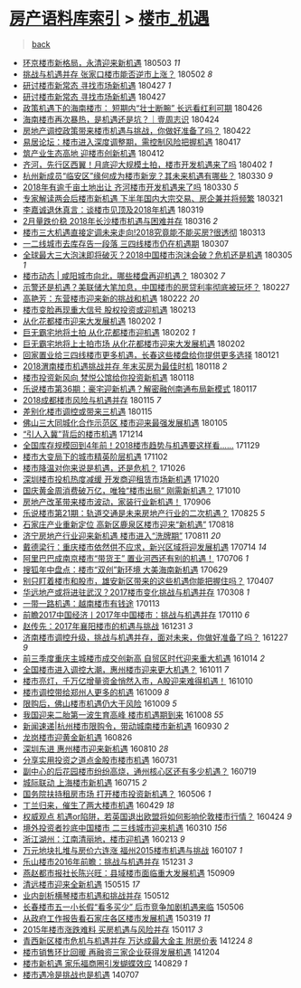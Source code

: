 [房产语料库索引](../../README.md)  > [楼市_机遇](楼市_机遇.md)
====
> [back](../README.md)

- [环京楼市新格局，永清迎来新机遇](http://jkwz.applinzi.com/ittc/7098941833243788294.html#%E7%8E%AF%E4%BA%AC%E6%A5%BC%E5%B8%82%E6%96%B0%E6%A0%BC%E5%B1%80%EF%BC%8C%E6%B0%B8%E6%B8%85%E8%BF%8E%E6%9D%A5%E6%96%B0%E6%9C%BA%E9%81%87) 180503 *11* 
- [挑战与机遇并存 张家口楼市能否逆市上涨？](http://jkwz.applinzi.com/ittc/7098422942595810320.html#%E6%8C%91%E6%88%98%E4%B8%8E%E6%9C%BA%E9%81%87%E5%B9%B6%E5%AD%98+%E5%BC%A0%E5%AE%B6%E5%8F%A3%E6%A5%BC%E5%B8%82%E8%83%BD%E5%90%A6%E9%80%86%E5%B8%82%E4%B8%8A%E6%B6%A8%EF%BC%9F) 180502 *8* 
- [研讨楼市新常态 寻找市场新机遇](http://jkwz.applinzi.com/ittc/7096600255678383121.html#%E7%A0%94%E8%AE%A8%E6%A5%BC%E5%B8%82%E6%96%B0%E5%B8%B8%E6%80%81+%E5%AF%BB%E6%89%BE%E5%B8%82%E5%9C%BA%E6%96%B0%E6%9C%BA%E9%81%87) 180427 *1* 
- [研讨楼市新常态  寻找市场新机遇](http://jkwz.applinzi.com/ittc/7096590040379687942.html#%E7%A0%94%E8%AE%A8%E6%A5%BC%E5%B8%82%E6%96%B0%E5%B8%B8%E6%80%81++%E5%AF%BB%E6%89%BE%E5%B8%82%E5%9C%BA%E6%96%B0%E6%9C%BA%E9%81%87) 180427  
- [政策机遇下的海南楼市： 短期内“壮士断腕”   长远看红利可期](http://jkwz.applinzi.com/ittc/7096325491722290182.html#%E6%94%BF%E7%AD%96%E6%9C%BA%E9%81%87%E4%B8%8B%E7%9A%84%E6%B5%B7%E5%8D%97%E6%A5%BC%E5%B8%82%EF%BC%9A+%E7%9F%AD%E6%9C%9F%E5%86%85%E2%80%9C%E5%A3%AE%E5%A3%AB%E6%96%AD%E8%85%95%E2%80%9D+++%E9%95%BF%E8%BF%9C%E7%9C%8B%E7%BA%A2%E5%88%A9%E5%8F%AF%E6%9C%9F) 180426  
- [海南楼市再次暴热，是机遇还是坑？｜壹周志识](http://jkwz.applinzi.com/ittc/7095465110225290251.html#%E6%B5%B7%E5%8D%97%E6%A5%BC%E5%B8%82%E5%86%8D%E6%AC%A1%E6%9A%B4%E7%83%AD%EF%BC%8C%E6%98%AF%E6%9C%BA%E9%81%87%E8%BF%98%E6%98%AF%E5%9D%91%EF%BC%9F%EF%BD%9C%E5%A3%B9%E5%91%A8%E5%BF%97%E8%AF%86) 180424  
- [房地产调控政策带来楼市机遇与挑战，你做好准备了吗？](http://jkwz.applinzi.com/ittc/7094913452768494609.html#%E6%88%BF%E5%9C%B0%E4%BA%A7%E8%B0%83%E6%8E%A7%E6%94%BF%E7%AD%96%E5%B8%A6%E6%9D%A5%E6%A5%BC%E5%B8%82%E6%9C%BA%E9%81%87%E4%B8%8E%E6%8C%91%E6%88%98%EF%BC%8C%E4%BD%A0%E5%81%9A%E5%A5%BD%E5%87%86%E5%A4%87%E4%BA%86%E5%90%97%EF%BC%9F) 180422  
- [易居论坛：楼市进入深度调整期，需控制风险把握机遇](http://jkwz.applinzi.com/ittc/7092954971823932423.html#%E6%98%93%E5%B1%85%E8%AE%BA%E5%9D%9B%EF%BC%9A%E6%A5%BC%E5%B8%82%E8%BF%9B%E5%85%A5%E6%B7%B1%E5%BA%A6%E8%B0%83%E6%95%B4%E6%9C%9F%EF%BC%8C%E9%9C%80%E6%8E%A7%E5%88%B6%E9%A3%8E%E9%99%A9%E6%8A%8A%E6%8F%A1%E6%9C%BA%E9%81%87) 180417  
- [筑产业生态高地 迎楼市创新机遇](http://jkwz.applinzi.com/ittc/7091178704292283399.html#%E7%AD%91%E4%BA%A7%E4%B8%9A%E7%94%9F%E6%80%81%E9%AB%98%E5%9C%B0+%E8%BF%8E%E6%A5%BC%E5%B8%82%E5%88%9B%E6%96%B0%E6%9C%BA%E9%81%87) 180412  
- [齐河，先行区西翼！月底迎大规模土拍，楼市开发机遇来了吗](http://jkwz.applinzi.com/ittc/7087303135540544529.html#%E9%BD%90%E6%B2%B3%EF%BC%8C%E5%85%88%E8%A1%8C%E5%8C%BA%E8%A5%BF%E7%BF%BC%EF%BC%81%E6%9C%88%E5%BA%95%E8%BF%8E%E5%A4%A7%E8%A7%84%E6%A8%A1%E5%9C%9F%E6%8B%8D%EF%BC%8C%E6%A5%BC%E5%B8%82%E5%BC%80%E5%8F%91%E6%9C%BA%E9%81%87%E6%9D%A5%E4%BA%86%E5%90%97) 180402 *1* 
- [杭州新成员“临安区”缘何成为楼市新宠？其未来机遇有哪些？](http://jkwz.applinzi.com/ittc/7086273045285307402.html#%E6%9D%AD%E5%B7%9E%E6%96%B0%E6%88%90%E5%91%98%E2%80%9C%E4%B8%B4%E5%AE%89%E5%8C%BA%E2%80%9D%E7%BC%98%E4%BD%95%E6%88%90%E4%B8%BA%E6%A5%BC%E5%B8%82%E6%96%B0%E5%AE%A0%EF%BC%9F%E5%85%B6%E6%9C%AA%E6%9D%A5%E6%9C%BA%E9%81%87%E6%9C%89%E5%93%AA%E4%BA%9B%EF%BC%9F) 180330 *9* 
- [2018年有逾千亩土地出让 齐河楼市开发机遇来了吗](http://jkwz.applinzi.com/ittc/7086203486964548619.html#2018%E5%B9%B4%E6%9C%89%E9%80%BE%E5%8D%83%E4%BA%A9%E5%9C%9F%E5%9C%B0%E5%87%BA%E8%AE%A9+%E9%BD%90%E6%B2%B3%E6%A5%BC%E5%B8%82%E5%BC%80%E5%8F%91%E6%9C%BA%E9%81%87%E6%9D%A5%E4%BA%86%E5%90%97) 180330 *5* 
- [专家解读两会后楼市新机遇 下半年国内大宗交易、房企兼并将频繁](http://jkwz.applinzi.com/ittc/7082851141002200081.html#%E4%B8%93%E5%AE%B6%E8%A7%A3%E8%AF%BB%E4%B8%A4%E4%BC%9A%E5%90%8E%E6%A5%BC%E5%B8%82%E6%96%B0%E6%9C%BA%E9%81%87+%E4%B8%8B%E5%8D%8A%E5%B9%B4%E5%9B%BD%E5%86%85%E5%A4%A7%E5%AE%97%E4%BA%A4%E6%98%93%E3%80%81%E6%88%BF%E4%BC%81%E5%85%BC%E5%B9%B6%E5%B0%86%E9%A2%91%E7%B9%81) 180321  
- [李嘉诚退休真言：谈楼市见顶及2018年机遇](http://jkwz.applinzi.com/ittc/7082108948834681862.html#%E6%9D%8E%E5%98%89%E8%AF%9A%E9%80%80%E4%BC%91%E7%9C%9F%E8%A8%80%EF%BC%9A%E8%B0%88%E6%A5%BC%E5%B8%82%E8%A7%81%E9%A1%B6%E5%8F%8A2018%E5%B9%B4%E6%9C%BA%E9%81%87) 180319  
- [2月量跌价稳 2018年长沙楼市机遇与困难并存](http://jkwz.applinzi.com/ittc/7081089118379705354.html#2%E6%9C%88%E9%87%8F%E8%B7%8C%E4%BB%B7%E7%A8%B3+2018%E5%B9%B4%E9%95%BF%E6%B2%99%E6%A5%BC%E5%B8%82%E6%9C%BA%E9%81%87%E4%B8%8E%E5%9B%B0%E9%9A%BE%E5%B9%B6%E5%AD%98) 180316 *2* 
- [楼市三大机遇直接定调未来走向!2018究竟能不能买房?很透彻](http://jkwz.applinzi.com/ittc/7079941953208976400.html#%E6%A5%BC%E5%B8%82%E4%B8%89%E5%A4%A7%E6%9C%BA%E9%81%87%E7%9B%B4%E6%8E%A5%E5%AE%9A%E8%B0%83%E6%9C%AA%E6%9D%A5%E8%B5%B0%E5%90%91%212018%E7%A9%B6%E7%AB%9F%E8%83%BD%E4%B8%8D%E8%83%BD%E4%B9%B0%E6%88%BF%3F%E5%BE%88%E9%80%8F%E5%BD%BB) 180313  
- [一二线城市去库存告一段落 三四线楼市仍在机遇期](http://jkwz.applinzi.com/ittc/7077782659881501712.html#%E4%B8%80%E4%BA%8C%E7%BA%BF%E5%9F%8E%E5%B8%82%E5%8E%BB%E5%BA%93%E5%AD%98%E5%91%8A%E4%B8%80%E6%AE%B5%E8%90%BD+%E4%B8%89%E5%9B%9B%E7%BA%BF%E6%A5%BC%E5%B8%82%E4%BB%8D%E5%9C%A8%E6%9C%BA%E9%81%87%E6%9C%9F) 180307  
- [全球最大三大泡沫即将破灭？2018中国楼市泡沫会破？危机还是机遇](http://jkwz.applinzi.com/ittc/7076980594506728455.html#%E5%85%A8%E7%90%83%E6%9C%80%E5%A4%A7%E4%B8%89%E5%A4%A7%E6%B3%A1%E6%B2%AB%E5%8D%B3%E5%B0%86%E7%A0%B4%E7%81%AD%EF%BC%9F2018%E4%B8%AD%E5%9B%BD%E6%A5%BC%E5%B8%82%E6%B3%A1%E6%B2%AB%E4%BC%9A%E7%A0%B4%EF%BC%9F%E5%8D%B1%E6%9C%BA%E8%BF%98%E6%98%AF%E6%9C%BA%E9%81%87) 180305 *1* 
- [楼市动态 | 咸阳城市向北，哪些楼盘再迎机遇？](http://jkwz.applinzi.com/ittc/7075799596255413258.html#%E6%A5%BC%E5%B8%82%E5%8A%A8%E6%80%81+%7C+%E5%92%B8%E9%98%B3%E5%9F%8E%E5%B8%82%E5%90%91%E5%8C%97%EF%BC%8C%E5%93%AA%E4%BA%9B%E6%A5%BC%E7%9B%98%E5%86%8D%E8%BF%8E%E6%9C%BA%E9%81%87%EF%BC%9F) 180302 *7* 
- [示警还是机遇？美联储大笔加息，中国楼市的房贷利率彻底被玩坏？](http://jkwz.applinzi.com/ittc/7074731235429843985.html#%E7%A4%BA%E8%AD%A6%E8%BF%98%E6%98%AF%E6%9C%BA%E9%81%87%EF%BC%9F%E7%BE%8E%E8%81%94%E5%82%A8%E5%A4%A7%E7%AC%94%E5%8A%A0%E6%81%AF%EF%BC%8C%E4%B8%AD%E5%9B%BD%E6%A5%BC%E5%B8%82%E7%9A%84%E6%88%BF%E8%B4%B7%E5%88%A9%E7%8E%87%E5%BD%BB%E5%BA%95%E8%A2%AB%E7%8E%A9%E5%9D%8F%EF%BC%9F) 180227  
- [高艳芳：东营楼市迎来新的挑战和机遇](http://jkwz.applinzi.com/ittc/7072845331610207238.html#%E9%AB%98%E8%89%B3%E8%8A%B3%EF%BC%9A%E4%B8%9C%E8%90%A5%E6%A5%BC%E5%B8%82%E8%BF%8E%E6%9D%A5%E6%96%B0%E7%9A%84%E6%8C%91%E6%88%98%E5%92%8C%E6%9C%BA%E9%81%87) 180222 *20* 
- [楼市变脸再现重大信号 股权投资或迎机遇](http://jkwz.applinzi.com/ittc/7069375787067507718.html#%E6%A5%BC%E5%B8%82%E5%8F%98%E8%84%B8%E5%86%8D%E7%8E%B0%E9%87%8D%E5%A4%A7%E4%BF%A1%E5%8F%B7+%E8%82%A1%E6%9D%83%E6%8A%95%E8%B5%84%E6%88%96%E8%BF%8E%E6%9C%BA%E9%81%87) 180213  
- [从化花都楼市迎来大发展机遇](http://jkwz.applinzi.com/ittc/7065535768858985479.html#%E4%BB%8E%E5%8C%96%E8%8A%B1%E9%83%BD%E6%A5%BC%E5%B8%82%E8%BF%8E%E6%9D%A5%E5%A4%A7%E5%8F%91%E5%B1%95%E6%9C%BA%E9%81%87) 180202 *1* 
- [巨无霸宅地将土拍 从化花都楼市迎机遇](http://jkwz.applinzi.com/ittc/7065421986367276038.html#%E5%B7%A8%E6%97%A0%E9%9C%B8%E5%AE%85%E5%9C%B0%E5%B0%86%E5%9C%9F%E6%8B%8D+%E4%BB%8E%E5%8C%96%E8%8A%B1%E9%83%BD%E6%A5%BC%E5%B8%82%E8%BF%8E%E6%9C%BA%E9%81%87) 180202 *1* 
- [巨无霸宅地将上土拍市场 从化花都楼市迎来大发展机遇](http://jkwz.applinzi.com/ittc/7065383315442238475.html#%E5%B7%A8%E6%97%A0%E9%9C%B8%E5%AE%85%E5%9C%B0%E5%B0%86%E4%B8%8A%E5%9C%9F%E6%8B%8D%E5%B8%82%E5%9C%BA+%E4%BB%8E%E5%8C%96%E8%8A%B1%E9%83%BD%E6%A5%BC%E5%B8%82%E8%BF%8E%E6%9D%A5%E5%A4%A7%E5%8F%91%E5%B1%95%E6%9C%BA%E9%81%87) 180202  
- [回家置业给三四线楼市更多机遇，长春这些楼盘给你提供更多选择](http://jkwz.applinzi.com/ittc/7061081736471905287.html#%E5%9B%9E%E5%AE%B6%E7%BD%AE%E4%B8%9A%E7%BB%99%E4%B8%89%E5%9B%9B%E7%BA%BF%E6%A5%BC%E5%B8%82%E6%9B%B4%E5%A4%9A%E6%9C%BA%E9%81%87%EF%BC%8C%E9%95%BF%E6%98%A5%E8%BF%99%E4%BA%9B%E6%A5%BC%E7%9B%98%E7%BB%99%E4%BD%A0%E6%8F%90%E4%BE%9B%E6%9B%B4%E5%A4%9A%E9%80%89%E6%8B%A9) 180121  
- [2018渭南楼市机遇挑战并存 年末买房为最佳时机](http://jkwz.applinzi.com/ittc/7059844746199958538.html#2018%E6%B8%AD%E5%8D%97%E6%A5%BC%E5%B8%82%E6%9C%BA%E9%81%87%E6%8C%91%E6%88%98%E5%B9%B6%E5%AD%98+%E5%B9%B4%E6%9C%AB%E4%B9%B0%E6%88%BF%E4%B8%BA%E6%9C%80%E4%BD%B3%E6%97%B6%E6%9C%BA) 180118 *2* 
- [楼市投资新风向 梵悦公馆给你投资新机遇](http://jkwz.applinzi.com/ittc/7059872110380319761.html#%E6%A5%BC%E5%B8%82%E6%8A%95%E8%B5%84%E6%96%B0%E9%A3%8E%E5%90%91+%E6%A2%B5%E6%82%A6%E5%85%AC%E9%A6%86%E7%BB%99%E4%BD%A0%E6%8A%95%E8%B5%84%E6%96%B0%E6%9C%BA%E9%81%87) 180118  
- [乐说楼市第36期：豪宅迎新机遇？解密融创南通布局新模式](http://jkwz.applinzi.com/ittc/7059609186692760582.html#%E4%B9%90%E8%AF%B4%E6%A5%BC%E5%B8%82%E7%AC%AC36%E6%9C%9F%EF%BC%9A%E8%B1%AA%E5%AE%85%E8%BF%8E%E6%96%B0%E6%9C%BA%E9%81%87%EF%BC%9F%E8%A7%A3%E5%AF%86%E8%9E%8D%E5%88%9B%E5%8D%97%E9%80%9A%E5%B8%83%E5%B1%80%E6%96%B0%E6%A8%A1%E5%BC%8F) 180117  
- [2018成都楼市风险与机遇并存](http://jkwz.applinzi.com/ittc/7058667044285711366.html#2018%E6%88%90%E9%83%BD%E6%A5%BC%E5%B8%82%E9%A3%8E%E9%99%A9%E4%B8%8E%E6%9C%BA%E9%81%87%E5%B9%B6%E5%AD%98) 180115 *7* 
- [差别化楼市调控或带来三机遇](http://jkwz.applinzi.com/ittc/7058602374505956363.html#%E5%B7%AE%E5%88%AB%E5%8C%96%E6%A5%BC%E5%B8%82%E8%B0%83%E6%8E%A7%E6%88%96%E5%B8%A6%E6%9D%A5%E4%B8%89%E6%9C%BA%E9%81%87) 180115  
- [佛山三大同城化合作示范区 楼市迎来最强发展机遇](http://jkwz.applinzi.com/ittc/7054998809317213194.html#%E4%BD%9B%E5%B1%B1%E4%B8%89%E5%A4%A7%E5%90%8C%E5%9F%8E%E5%8C%96%E5%90%88%E4%BD%9C%E7%A4%BA%E8%8C%83%E5%8C%BA+%E6%A5%BC%E5%B8%82%E8%BF%8E%E6%9D%A5%E6%9C%80%E5%BC%BA%E5%8F%91%E5%B1%95%E6%9C%BA%E9%81%87) 180105  
- [“引人入冀”背后的楼市机遇](http://jkwz.applinzi.com/ittc/7046835499925242897.html#%E2%80%9C%E5%BC%95%E4%BA%BA%E5%85%A5%E5%86%80%E2%80%9D%E8%83%8C%E5%90%8E%E7%9A%84%E6%A5%BC%E5%B8%82%E6%9C%BA%E9%81%87) 171214  
- [全国库存规模回到4年前！2018楼市趋势与机遇要这样看……](http://jkwz.applinzi.com/ittc/7041385789458482192.html#%E5%85%A8%E5%9B%BD%E5%BA%93%E5%AD%98%E8%A7%84%E6%A8%A1%E5%9B%9E%E5%88%B04%E5%B9%B4%E5%89%8D%EF%BC%812018%E6%A5%BC%E5%B8%82%E8%B6%8B%E5%8A%BF%E4%B8%8E%E6%9C%BA%E9%81%87%E8%A6%81%E8%BF%99%E6%A0%B7%E7%9C%8B%E2%80%A6%E2%80%A6) 171129  
- [楼市大变局下的城市精英阶层机遇](http://jkwz.applinzi.com/ittc/7031415813498733584.html#%E6%A5%BC%E5%B8%82%E5%A4%A7%E5%8F%98%E5%B1%80%E4%B8%8B%E7%9A%84%E5%9F%8E%E5%B8%82%E7%B2%BE%E8%8B%B1%E9%98%B6%E5%B1%82%E6%9C%BA%E9%81%87) 171102  
- [楼市降温对你来说是机遇，还是危机？](http://jkwz.applinzi.com/ittc/7028665720731337744.html#%E6%A5%BC%E5%B8%82%E9%99%8D%E6%B8%A9%E5%AF%B9%E4%BD%A0%E6%9D%A5%E8%AF%B4%E6%98%AF%E6%9C%BA%E9%81%87%EF%BC%8C%E8%BF%98%E6%98%AF%E5%8D%B1%E6%9C%BA%EF%BC%9F) 171026  
- [深圳楼市投机热度减缓 开发商迎租赁市场新机遇](http://jkwz.applinzi.com/ittc/7026501345752908816.html#%E6%B7%B1%E5%9C%B3%E6%A5%BC%E5%B8%82%E6%8A%95%E6%9C%BA%E7%83%AD%E5%BA%A6%E5%87%8F%E7%BC%93+%E5%BC%80%E5%8F%91%E5%95%86%E8%BF%8E%E7%A7%9F%E8%B5%81%E5%B8%82%E5%9C%BA%E6%96%B0%E6%9C%BA%E9%81%87) 171020  
- [国庆黄金周消费破万亿，唯独“楼市出局” 刚需新机遇？](http://jkwz.applinzi.com/ittc/7022853726749066256.html#%E5%9B%BD%E5%BA%86%E9%BB%84%E9%87%91%E5%91%A8%E6%B6%88%E8%B4%B9%E7%A0%B4%E4%B8%87%E4%BA%BF%EF%BC%8C%E5%94%AF%E7%8B%AC%E2%80%9C%E6%A5%BC%E5%B8%82%E5%87%BA%E5%B1%80%E2%80%9D+%E5%88%9A%E9%9C%80%E6%96%B0%E6%9C%BA%E9%81%87%EF%BC%9F) 171010  
- [房地产改革带来楼市波动，家装行业新机遇！](http://jkwz.applinzi.com/ittc/7010234574582580240.html#%E6%88%BF%E5%9C%B0%E4%BA%A7%E6%94%B9%E9%9D%A9%E5%B8%A6%E6%9D%A5%E6%A5%BC%E5%B8%82%E6%B3%A2%E5%8A%A8%EF%BC%8C%E5%AE%B6%E8%A3%85%E8%A1%8C%E4%B8%9A%E6%96%B0%E6%9C%BA%E9%81%87%EF%BC%81) 170906  
- [乐说楼市第21期：轨道交通是未来房地产行业的二次机遇？](http://jkwz.applinzi.com/ittc/7005773262196573200.html#%E4%B9%90%E8%AF%B4%E6%A5%BC%E5%B8%82%E7%AC%AC21%E6%9C%9F%EF%BC%9A%E8%BD%A8%E9%81%93%E4%BA%A4%E9%80%9A%E6%98%AF%E6%9C%AA%E6%9D%A5%E6%88%BF%E5%9C%B0%E4%BA%A7%E8%A1%8C%E4%B8%9A%E7%9A%84%E4%BA%8C%E6%AC%A1%E6%9C%BA%E9%81%87%EF%BC%9F) 170825 *5* 
- [石家庄产业重新定位 高新区鹿泉区楼市迎来“新机遇”](http://jkwz.applinzi.com/ittc/7003120189842129681.html#%E7%9F%B3%E5%AE%B6%E5%BA%84%E4%BA%A7%E4%B8%9A%E9%87%8D%E6%96%B0%E5%AE%9A%E4%BD%8D+%E9%AB%98%E6%96%B0%E5%8C%BA%E9%B9%BF%E6%B3%89%E5%8C%BA%E6%A5%BC%E5%B8%82%E8%BF%8E%E6%9D%A5%E2%80%9C%E6%96%B0%E6%9C%BA%E9%81%87%E2%80%9D) 170818  
- [济宁房地产行业迎来新机遇 楼市进入“洗牌期”](http://jkwz.applinzi.com/ittc/7000474542408238096.html#%E6%B5%8E%E5%AE%81%E6%88%BF%E5%9C%B0%E4%BA%A7%E8%A1%8C%E4%B8%9A%E8%BF%8E%E6%9D%A5%E6%96%B0%E6%9C%BA%E9%81%87+%E6%A5%BC%E5%B8%82%E8%BF%9B%E5%85%A5%E2%80%9C%E6%B4%97%E7%89%8C%E6%9C%9F%E2%80%9D) 170811 *20* 
- [戴德梁行：重庆楼市依然供不应求，新兴区域将迎发展机遇](http://jkwz.applinzi.com/ittc/6990131281109976081.html#%E6%88%B4%E5%BE%B7%E6%A2%81%E8%A1%8C%EF%BC%9A%E9%87%8D%E5%BA%86%E6%A5%BC%E5%B8%82%E4%BE%9D%E7%84%B6%E4%BE%9B%E4%B8%8D%E5%BA%94%E6%B1%82%EF%BC%8C%E6%96%B0%E5%85%B4%E5%8C%BA%E5%9F%9F%E5%B0%86%E8%BF%8E%E5%8F%91%E5%B1%95%E6%9C%BA%E9%81%87) 170714 *14* 
- [阿里巴巴成南京楼市“带货王” 置业河西还有别的机遇！](http://jkwz.applinzi.com/ittc/6987270873361679377.html#%E9%98%BF%E9%87%8C%E5%B7%B4%E5%B7%B4%E6%88%90%E5%8D%97%E4%BA%AC%E6%A5%BC%E5%B8%82%E2%80%9C%E5%B8%A6%E8%B4%A7%E7%8E%8B%E2%80%9D+%E7%BD%AE%E4%B8%9A%E6%B2%B3%E8%A5%BF%E8%BF%98%E6%9C%89%E5%88%AB%E7%9A%84%E6%9C%BA%E9%81%87%EF%BC%81) 170706 *1* 
- [搜狐年中盘点：楼市“双创”新环境 大美海南新机遇](http://jkwz.applinzi.com/ittc/6984551518727308293.html#%E6%90%9C%E7%8B%90%E5%B9%B4%E4%B8%AD%E7%9B%98%E7%82%B9%EF%BC%9A%E6%A5%BC%E5%B8%82%E2%80%9C%E5%8F%8C%E5%88%9B%E2%80%9D%E6%96%B0%E7%8E%AF%E5%A2%83+%E5%A4%A7%E7%BE%8E%E6%B5%B7%E5%8D%97%E6%96%B0%E6%9C%BA%E9%81%87) 170629  
- [别只盯着楼市和股市，雄安新区带来的这些机遇你能把握住吗？](http://jkwz.applinzi.com/ittc/6953660730556548101.html#%E5%88%AB%E5%8F%AA%E7%9B%AF%E7%9D%80%E6%A5%BC%E5%B8%82%E5%92%8C%E8%82%A1%E5%B8%82%EF%BC%8C%E9%9B%84%E5%AE%89%E6%96%B0%E5%8C%BA%E5%B8%A6%E6%9D%A5%E7%9A%84%E8%BF%99%E4%BA%9B%E6%9C%BA%E9%81%87%E4%BD%A0%E8%83%BD%E6%8A%8A%E6%8F%A1%E4%BD%8F%E5%90%97%EF%BC%9F) 170407  
- [华远地产或将进驻武汉？2017楼市变化挑战与机遇并存](http://jkwz.applinzi.com/ittc/6942610494836966405.html#%E5%8D%8E%E8%BF%9C%E5%9C%B0%E4%BA%A7%E6%88%96%E5%B0%86%E8%BF%9B%E9%A9%BB%E6%AD%A6%E6%B1%89%EF%BC%9F2017%E6%A5%BC%E5%B8%82%E5%8F%98%E5%8C%96%E6%8C%91%E6%88%98%E4%B8%8E%E6%9C%BA%E9%81%87%E5%B9%B6%E5%AD%98) 170308 *1* 
- [一带一路机遇：越南楼市有钱途](http://jkwz.applinzi.com/ittc/6922618083654239237.html#%E4%B8%80%E5%B8%A6%E4%B8%80%E8%B7%AF%E6%9C%BA%E9%81%87%EF%BC%9A%E8%B6%8A%E5%8D%97%E6%A5%BC%E5%B8%82%E6%9C%89%E9%92%B1%E9%80%94) 170113  
- [前瞻2017中国经济丨2017年中国楼市：挑战与机遇并存](http://jkwz.applinzi.com/ittc/6921451263899468804.html#%E5%89%8D%E7%9E%BB2017%E4%B8%AD%E5%9B%BD%E7%BB%8F%E6%B5%8E%E4%B8%A82017%E5%B9%B4%E4%B8%AD%E5%9B%BD%E6%A5%BC%E5%B8%82%EF%BC%9A%E6%8C%91%E6%88%98%E4%B8%8E%E6%9C%BA%E9%81%87%E5%B9%B6%E5%AD%98) 170110 *6* 
- [赵传先：2017年襄阳楼市的机遇与挑战](http://jkwz.applinzi.com/ittc/6917850382931067908.html#%E8%B5%B5%E4%BC%A0%E5%85%88%EF%BC%9A2017%E5%B9%B4%E8%A5%84%E9%98%B3%E6%A5%BC%E5%B8%82%E7%9A%84%E6%9C%BA%E9%81%87%E4%B8%8E%E6%8C%91%E6%88%98) 161231 *3* 
- [济南楼市调控升级，挑战与机遇并存，面对未来，你做好准备了吗？](http://jkwz.applinzi.com/ittc/6916267429352440836.html#%E6%B5%8E%E5%8D%97%E6%A5%BC%E5%B8%82%E8%B0%83%E6%8E%A7%E5%8D%87%E7%BA%A7%EF%BC%8C%E6%8C%91%E6%88%98%E4%B8%8E%E6%9C%BA%E9%81%87%E5%B9%B6%E5%AD%98%EF%BC%8C%E9%9D%A2%E5%AF%B9%E6%9C%AA%E6%9D%A5%EF%BC%8C%E4%BD%A0%E5%81%9A%E5%A5%BD%E5%87%86%E5%A4%87%E4%BA%86%E5%90%97%EF%BC%9F) 161227 *9* 
- [前三季度重庆主城楼市成交创新高 自贸区时代迎来重大机遇](http://jkwz.applinzi.com/ittc/6888600325144970245.html#%E5%89%8D%E4%B8%89%E5%AD%A3%E5%BA%A6%E9%87%8D%E5%BA%86%E4%B8%BB%E5%9F%8E%E6%A5%BC%E5%B8%82%E6%88%90%E4%BA%A4%E5%88%9B%E6%96%B0%E9%AB%98+%E8%87%AA%E8%B4%B8%E5%8C%BA%E6%97%B6%E4%BB%A3%E8%BF%8E%E6%9D%A5%E9%87%8D%E5%A4%A7%E6%9C%BA%E9%81%87) 161014 *2* 
- [全国楼市进入调控大潮，惠州楼市迎来更大机遇？](http://jkwz.applinzi.com/ittc/6887735482376520709.html#%E5%85%A8%E5%9B%BD%E6%A5%BC%E5%B8%82%E8%BF%9B%E5%85%A5%E8%B0%83%E6%8E%A7%E5%A4%A7%E6%BD%AE%EF%BC%8C%E6%83%A0%E5%B7%9E%E6%A5%BC%E5%B8%82%E8%BF%8E%E6%9D%A5%E6%9B%B4%E5%A4%A7%E6%9C%BA%E9%81%87%EF%BC%9F) 161011 *7* 
- [楼市亮灯，千万亿增量资金悄然入市，A股迎来难得机遇！](http://jkwz.applinzi.com/ittc/6887281924510319620.html#%E6%A5%BC%E5%B8%82%E4%BA%AE%E7%81%AF%EF%BC%8C%E5%8D%83%E4%B8%87%E4%BA%BF%E5%A2%9E%E9%87%8F%E8%B5%84%E9%87%91%E6%82%84%E7%84%B6%E5%85%A5%E5%B8%82%EF%BC%8CA%E8%82%A1%E8%BF%8E%E6%9D%A5%E9%9A%BE%E5%BE%97%E6%9C%BA%E9%81%87%EF%BC%81) 161010  
- [楼市调控带给郑州人更多的机遇](http://jkwz.applinzi.com/ittc/6887010970995524612.html#%E6%A5%BC%E5%B8%82%E8%B0%83%E6%8E%A7%E5%B8%A6%E7%BB%99%E9%83%91%E5%B7%9E%E4%BA%BA%E6%9B%B4%E5%A4%9A%E7%9A%84%E6%9C%BA%E9%81%87) 161009 *8* 
- [限购后，佛山楼市机遇仍大于风险](http://jkwz.applinzi.com/ittc/6886915684985996293.html#%E9%99%90%E8%B4%AD%E5%90%8E%EF%BC%8C%E4%BD%9B%E5%B1%B1%E6%A5%BC%E5%B8%82%E6%9C%BA%E9%81%87%E4%BB%8D%E5%A4%A7%E4%BA%8E%E9%A3%8E%E9%99%A9) 161009 *5* 
- [我国迎来二胎第一波生育高峰 楼市机遇期到来](http://jkwz.applinzi.com/ittc/6886629512162313220.html#%E6%88%91%E5%9B%BD%E8%BF%8E%E6%9D%A5%E4%BA%8C%E8%83%8E%E7%AC%AC%E4%B8%80%E6%B3%A2%E7%94%9F%E8%82%B2%E9%AB%98%E5%B3%B0+%E6%A5%BC%E5%B8%82%E6%9C%BA%E9%81%87%E6%9C%9F%E5%88%B0%E6%9D%A5) 161008 *55* 
- [新闻速递|杭州楼市限购令，带动城南楼市新机遇](http://jkwz.applinzi.com/ittc/6883701598034854917.html#%E6%96%B0%E9%97%BB%E9%80%9F%E9%80%92%7C%E6%9D%AD%E5%B7%9E%E6%A5%BC%E5%B8%82%E9%99%90%E8%B4%AD%E4%BB%A4%EF%BC%8C%E5%B8%A6%E5%8A%A8%E5%9F%8E%E5%8D%97%E6%A5%BC%E5%B8%82%E6%96%B0%E6%9C%BA%E9%81%87) 160930 *2* 
- [龙岗楼市迎黄金新机遇](http://jkwz.applinzi.com/ittc/6870574671468168197.html#%E9%BE%99%E5%B2%97%E6%A5%BC%E5%B8%82%E8%BF%8E%E9%BB%84%E9%87%91%E6%96%B0%E6%9C%BA%E9%81%87) 160826  
- [深圳东进 惠州楼市迎来新机遇](http://jkwz.applinzi.com/ittc/6864656041165456389.html#%E6%B7%B1%E5%9C%B3%E4%B8%9C%E8%BF%9B+%E6%83%A0%E5%B7%9E%E6%A5%BC%E5%B8%82%E8%BF%8E%E6%9D%A5%E6%96%B0%E6%9C%BA%E9%81%87) 160810 *28* 
- [分享实用投资之道点金股市楼市机遇](http://jkwz.applinzi.com/ittc/6861092266306962437.html#%E5%88%86%E4%BA%AB%E5%AE%9E%E7%94%A8%E6%8A%95%E8%B5%84%E4%B9%8B%E9%81%93%E7%82%B9%E9%87%91%E8%82%A1%E5%B8%82%E6%A5%BC%E5%B8%82%E6%9C%BA%E9%81%87) 160731  
- [副中心的后花园楼市纷纷高烧，通州核心区还有多少机遇？](http://jkwz.applinzi.com/ittc/6856600627689554948.html#%E5%89%AF%E4%B8%AD%E5%BF%83%E7%9A%84%E5%90%8E%E8%8A%B1%E5%9B%AD%E6%A5%BC%E5%B8%82%E7%BA%B7%E7%BA%B7%E9%AB%98%E7%83%A7%EF%BC%8C%E9%80%9A%E5%B7%9E%E6%A0%B8%E5%BF%83%E5%8C%BA%E8%BF%98%E6%9C%89%E5%A4%9A%E5%B0%91%E6%9C%BA%E9%81%87%EF%BC%9F) 160719  
- [城际联动 上海楼市新机遇](http://jkwz.applinzi.com/ittc/6854884832261440516.html#%E5%9F%8E%E9%99%85%E8%81%94%E5%8A%A8+%E4%B8%8A%E6%B5%B7%E6%A5%BC%E5%B8%82%E6%96%B0%E6%9C%BA%E9%81%87) 160715 *2* 
- [国务院扶持租房市场 打开楼市投资新机遇？](http://jkwz.applinzi.com/ittc/6829038676554023941.html#%E5%9B%BD%E5%8A%A1%E9%99%A2%E6%89%B6%E6%8C%81%E7%A7%9F%E6%88%BF%E5%B8%82%E5%9C%BA+%E6%89%93%E5%BC%80%E6%A5%BC%E5%B8%82%E6%8A%95%E8%B5%84%E6%96%B0%E6%9C%BA%E9%81%87%EF%BC%9F) 160506 *1* 
- [丁兰归来，催生了两大楼市机遇](http://jkwz.applinzi.com/ittc/6826422459699823620.html#%E4%B8%81%E5%85%B0%E5%BD%92%E6%9D%A5%EF%BC%8C%E5%82%AC%E7%94%9F%E4%BA%86%E4%B8%A4%E5%A4%A7%E6%A5%BC%E5%B8%82%E6%9C%BA%E9%81%87) 160429 *18* 
- [权威观点 机遇or陷阱，若英国退出欧盟将如何影响伦敦楼市行情？](http://jkwz.applinzi.com/ittc/6824616694387311621.html#%E6%9D%83%E5%A8%81%E8%A7%82%E7%82%B9+%E6%9C%BA%E9%81%87or%E9%99%B7%E9%98%B1%EF%BC%8C%E8%8B%A5%E8%8B%B1%E5%9B%BD%E9%80%80%E5%87%BA%E6%AC%A7%E7%9B%9F%E5%B0%86%E5%A6%82%E4%BD%95%E5%BD%B1%E5%93%8D%E4%BC%A6%E6%95%A6%E6%A5%BC%E5%B8%82%E8%A1%8C%E6%83%85%EF%BC%9F) 160424 *9* 
- [境外投资者抄底中国楼市 二三线城市迎来机遇](http://jkwz.applinzi.com/ittc/6807971753267561477.html#%E5%A2%83%E5%A4%96%E6%8A%95%E8%B5%84%E8%80%85%E6%8A%84%E5%BA%95%E4%B8%AD%E5%9B%BD%E6%A5%BC%E5%B8%82+%E4%BA%8C%E4%B8%89%E7%BA%BF%E5%9F%8E%E5%B8%82%E8%BF%8E%E6%9D%A5%E6%9C%BA%E9%81%87) 160310 *156* 
- [浙江湖州：江南清丽地，楼市迎机遇](http://jkwz.applinzi.com/ittc/6798258721029358597.html#%E6%B5%99%E6%B1%9F%E6%B9%96%E5%B7%9E%EF%BC%9A%E6%B1%9F%E5%8D%97%E6%B8%85%E4%B8%BD%E5%9C%B0%EF%BC%8C%E6%A5%BC%E5%B8%82%E8%BF%8E%E6%9C%BA%E9%81%87) 160213 *9* 
- [万元地块扎堆与房价六连涨 福州2015楼市机遇与挑战](http://jkwz.applinzi.com/ittc/6784503526491423749.html#%E4%B8%87%E5%85%83%E5%9C%B0%E5%9D%97%E6%89%8E%E5%A0%86%E4%B8%8E%E6%88%BF%E4%BB%B7%E5%85%AD%E8%BF%9E%E6%B6%A8+%E7%A6%8F%E5%B7%9E2015%E6%A5%BC%E5%B8%82%E6%9C%BA%E9%81%87%E4%B8%8E%E6%8C%91%E6%88%98) 160107 *1* 
- [乐山楼市2016年前瞻：挑战与机遇并存](http://jkwz.applinzi.com/ittc/6781897456459711492.html#%E4%B9%90%E5%B1%B1%E6%A5%BC%E5%B8%822016%E5%B9%B4%E5%89%8D%E7%9E%BB%EF%BC%9A%E6%8C%91%E6%88%98%E4%B8%8E%E6%9C%BA%E9%81%87%E5%B9%B6%E5%AD%98) 151231 *3* 
- [燕赵都市报社长陈兴旺：县域楼市面临重大发展机遇](http://jkwz.applinzi.com/ittc/6740063453324051460.html#%E7%87%95%E8%B5%B5%E9%83%BD%E5%B8%82%E6%8A%A5%E7%A4%BE%E9%95%BF%E9%99%88%E5%85%B4%E6%97%BA%EF%BC%9A%E5%8E%BF%E5%9F%9F%E6%A5%BC%E5%B8%82%E9%9D%A2%E4%B8%B4%E9%87%8D%E5%A4%A7%E5%8F%91%E5%B1%95%E6%9C%BA%E9%81%87) 150909  
- [清远楼市迎来全新机遇](http://jkwz.applinzi.com/ittc/547650611414405582.html#%E6%B8%85%E8%BF%9C%E6%A5%BC%E5%B8%82%E8%BF%8E%E6%9D%A5%E5%85%A8%E6%96%B0%E6%9C%BA%E9%81%87) 150515 *17* 
- [业内剖析横琴楼市机遇和挑战并存](http://jkwz.applinzi.com/ittc/547650611407496767.html#%E4%B8%9A%E5%86%85%E5%89%96%E6%9E%90%E6%A8%AA%E7%90%B4%E6%A5%BC%E5%B8%82%E6%9C%BA%E9%81%87%E5%92%8C%E6%8C%91%E6%88%98%E5%B9%B6%E5%AD%98) 150512  
- [长春楼市五一小长假“看多买少” 后市竞争加剧机遇来临](http://jkwz.applinzi.com/ittc/547650611409838951.html#%E9%95%BF%E6%98%A5%E6%A5%BC%E5%B8%82%E4%BA%94%E4%B8%80%E5%B0%8F%E9%95%BF%E5%81%87%E2%80%9C%E7%9C%8B%E5%A4%9A%E4%B9%B0%E5%B0%91%E2%80%9D+%E5%90%8E%E5%B8%82%E7%AB%9E%E4%BA%89%E5%8A%A0%E5%89%A7%E6%9C%BA%E9%81%87%E6%9D%A5%E4%B8%B4) 150506  
- [从政府工作报告看石家庄各区楼市发展机遇](http://jkwz.applinzi.com/ittc/547650611397161891.html#%E4%BB%8E%E6%94%BF%E5%BA%9C%E5%B7%A5%E4%BD%9C%E6%8A%A5%E5%91%8A%E7%9C%8B%E7%9F%B3%E5%AE%B6%E5%BA%84%E5%90%84%E5%8C%BA%E6%A5%BC%E5%B8%82%E5%8F%91%E5%B1%95%E6%9C%BA%E9%81%87) 150319 *11* 
- [2015年楼市涨跌难料 买房机遇与风险并存](http://jkwz.applinzi.com/ittc/547650611388499869.html#2015%E5%B9%B4%E6%A5%BC%E5%B8%82%E6%B6%A8%E8%B7%8C%E9%9A%BE%E6%96%99+%E4%B9%B0%E6%88%BF%E6%9C%BA%E9%81%87%E4%B8%8E%E9%A3%8E%E9%99%A9%E5%B9%B6%E5%AD%98) 150117 *3* 
- [青西新区楼市危机与机遇并存 万达成最大金主 附房价表](http://jkwz.applinzi.com/ittc/547650611384114127.html#%E9%9D%92%E8%A5%BF%E6%96%B0%E5%8C%BA%E6%A5%BC%E5%B8%82%E5%8D%B1%E6%9C%BA%E4%B8%8E%E6%9C%BA%E9%81%87%E5%B9%B6%E5%AD%98+%E4%B8%87%E8%BE%BE%E6%88%90%E6%9C%80%E5%A4%A7%E9%87%91%E4%B8%BB+%E9%99%84%E6%88%BF%E4%BB%B7%E8%A1%A8) 141224 *8* 
- [楼市销售环比回暖 再融资三家企业获得发展机遇](http://jkwz.applinzi.com/ittc/547650611380790375.html#%E6%A5%BC%E5%B8%82%E9%94%80%E5%94%AE%E7%8E%AF%E6%AF%94%E5%9B%9E%E6%9A%96+%E5%86%8D%E8%9E%8D%E8%B5%84%E4%B8%89%E5%AE%B6%E4%BC%81%E4%B8%9A%E8%8E%B7%E5%BE%97%E5%8F%91%E5%B1%95%E6%9C%BA%E9%81%87) 141204  
- [楼市新机遇 家乐福商圈引发蝴蝶效应](http://jkwz.applinzi.com/ittc/547650611374477614.html#%E6%A5%BC%E5%B8%82%E6%96%B0%E6%9C%BA%E9%81%87+%E5%AE%B6%E4%B9%90%E7%A6%8F%E5%95%86%E5%9C%88%E5%BC%95%E5%8F%91%E8%9D%B4%E8%9D%B6%E6%95%88%E5%BA%94) 140829 *1* 
- [楼市遇冷是挑战也是机遇](http://jkwz.applinzi.com/ittc/547650611369118929.html#%E6%A5%BC%E5%B8%82%E9%81%87%E5%86%B7%E6%98%AF%E6%8C%91%E6%88%98%E4%B9%9F%E6%98%AF%E6%9C%BA%E9%81%87) 140707  
